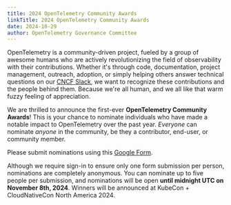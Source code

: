 ```yaml
---
title: 2024 OpenTelemetry Community Awards
linkTitle: 2024 OpenTelemetry Community Awards
date: 2024-10-29
author: OpenTelemetry Governance Committee
---
```


OpenTelemetry is a community-driven project, fueled by a group of awesome humans
who are actively revolutionizing the field of observability with their
contributions. Whether it's through code, documentation, project management,
outreach, adoption, or simply helping others answer technical questions on our
[CNCF Slack](https://slack.cncf.io/), we want to recognize these contributions
and the people behind them. Because we're all human, and we all like that warm
fuzzy feeling of appreciation.

We are thrilled to announce the first-ever **OpenTelemetry Community Awards**!
This is your chance to nominate individuals who have made a notable impact to
OpenTelemetry over the past year. _Everyone_ can nominate _anyone_ in the
community, be they a contributor, end-user, or community member.

Please submit nominations using this
[Google Form](https://forms.gle/ioqFNmDhKNYYAtRs7).

Although we require sign-in to ensure only one form submission per person,
nominations are completely anonymous. You can nominate up to five people per
submission, and nominations will be open **until midnight UTC on November 8th,
2024**. Winners will be announced at KubeCon + CloudNativeCon North
America 2024.
